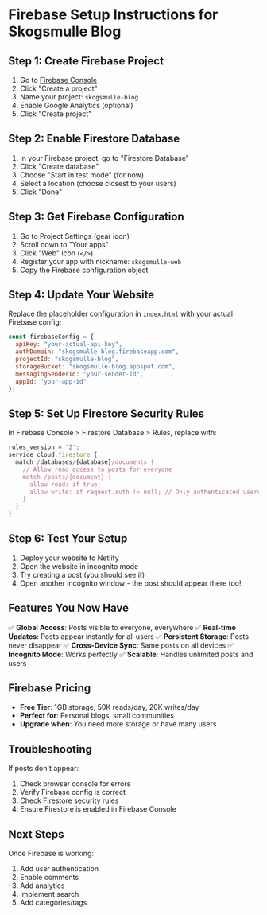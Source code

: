 # Firebase Setup Instructions for Skogsmulle Blog

## Step 1: Create Firebase Project

1. Go to [Firebase Console](https://console.firebase.google.com/)
2. Click "Create a project"
3. Name your project: `skogsmulle-blog`
4. Enable Google Analytics (optional)
5. Click "Create project"

## Step 2: Enable Firestore Database

1. In your Firebase project, go to "Firestore Database"
2. Click "Create database"
3. Choose "Start in test mode" (for now)
4. Select a location (choose closest to your users)
5. Click "Done"

## Step 3: Get Firebase Configuration

1. Go to Project Settings (gear icon)
2. Scroll down to "Your apps"
3. Click "Web" icon (`</>`)
4. Register your app with nickname: `skogsmulle-web`
5. Copy the Firebase configuration object

## Step 4: Update Your Website

Replace the placeholder configuration in `index.html` with your actual Firebase config:

```javascript
const firebaseConfig = {
  apiKey: "your-actual-api-key",
  authDomain: "skogsmulle-blog.firebaseapp.com",
  projectId: "skogsmulle-blog",
  storageBucket: "skogsmulle-blog.appspot.com",
  messagingSenderId: "your-sender-id",
  appId: "your-app-id"
};
```

## Step 5: Set Up Firestore Security Rules

In Firebase Console > Firestore Database > Rules, replace with:

```javascript
rules_version = '2';
service cloud.firestore {
  match /databases/{database}/documents {
    // Allow read access to posts for everyone
    match /posts/{document} {
      allow read: if true;
      allow write: if request.auth != null; // Only authenticated users can write
    }
  }
}
```

## Step 6: Test Your Setup

1. Deploy your website to Netlify
2. Open the website in incognito mode
3. Try creating a post (you should see it)
4. Open another incognito window - the post should appear there too!

## Features You Now Have

✅ **Global Access**: Posts visible to everyone, everywhere
✅ **Real-time Updates**: Posts appear instantly for all users
✅ **Persistent Storage**: Posts never disappear
✅ **Cross-Device Sync**: Same posts on all devices
✅ **Incognito Mode**: Works perfectly
✅ **Scalable**: Handles unlimited posts and users

## Firebase Pricing

- **Free Tier**: 1GB storage, 50K reads/day, 20K writes/day
- **Perfect for**: Personal blogs, small communities
- **Upgrade when**: You need more storage or have many users

## Troubleshooting

If posts don't appear:
1. Check browser console for errors
2. Verify Firebase config is correct
3. Check Firestore security rules
4. Ensure Firestore is enabled in Firebase Console

## Next Steps

Once Firebase is working:
1. Add user authentication
2. Enable comments
3. Add analytics
4. Implement search
5. Add categories/tags
